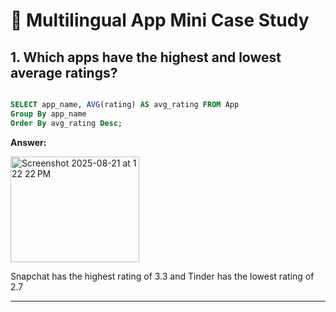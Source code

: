 # 🎯 Multilingual App Mini Case Study

## 1. Which apps have the highest and lowest average ratings?
````sql

SELECT app_name, AVG(rating) AS avg_rating FROM App
Group By app_name
Order By avg_rating Desc;
````
**Answer:**

<img width="206" height="169" alt="Screenshot 2025-08-21 at 1 22 22 PM" src="https://github.com/user-attachments/assets/e5e65fb0-3cea-44be-80bc-466735f11940" />

Snapchat has the highest rating of 3.3 and Tinder has the lowest rating of 2.7
***
